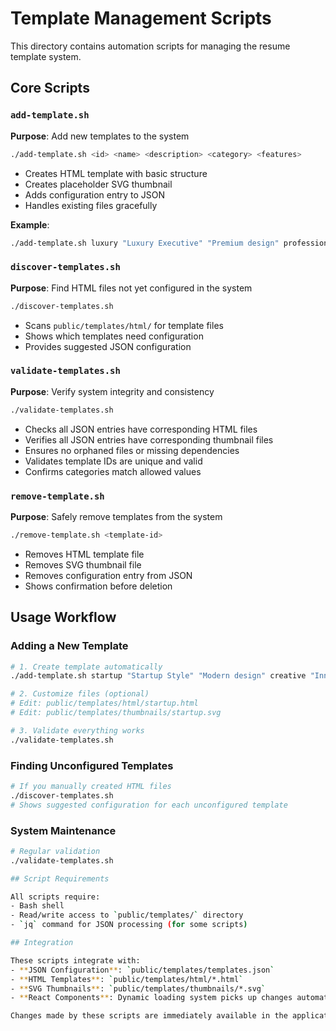 # Template Management Scripts

This directory contains automation scripts for managing the resume template system.

## Core Scripts

### `add-template.sh`
**Purpose**: Add new templates to the system
```bash
./add-template.sh <id> <name> <description> <category> <features>
```
- Creates HTML template with basic structure
- Creates placeholder SVG thumbnail  
- Adds configuration entry to JSON
- Handles existing files gracefully

**Example**:
```bash
./add-template.sh luxury "Luxury Executive" "Premium design" professional "Luxury,Premium,Executive"
```

### `discover-templates.sh`
**Purpose**: Find HTML files not yet configured in the system
```bash
./discover-templates.sh
```
- Scans `public/templates/html/` for template files
- Shows which templates need configuration
- Provides suggested JSON configuration

### `validate-templates.sh`
**Purpose**: Verify system integrity and consistency
```bash
./validate-templates.sh
```
- Checks all JSON entries have corresponding HTML files
- Verifies all JSON entries have corresponding thumbnail files
- Ensures no orphaned files or missing dependencies
- Validates template IDs are unique and valid
- Confirms categories match allowed values

### `remove-template.sh`
**Purpose**: Safely remove templates from the system
```bash
./remove-template.sh <template-id>
```
- Removes HTML template file
- Removes SVG thumbnail file
- Removes configuration entry from JSON
- Shows confirmation before deletion

## Usage Workflow

### Adding a New Template
```bash
# 1. Create template automatically
./add-template.sh startup "Startup Style" "Modern design" creative "Innovative,Modern"

# 2. Customize files (optional)
# Edit: public/templates/html/startup.html
# Edit: public/templates/thumbnails/startup.svg

# 3. Validate everything works
./validate-templates.sh
```

### Finding Unconfigured Templates
```bash
# If you manually created HTML files
./discover-templates.sh
# Shows suggested configuration for each unconfigured template
```

### System Maintenance
```bash
# Regular validation
./validate-templates.sh

## Script Requirements

All scripts require:
- Bash shell
- Read/write access to `public/templates/` directory
- `jq` command for JSON processing (for some scripts)

## Integration

These scripts integrate with:
- **JSON Configuration**: `public/templates/templates.json`
- **HTML Templates**: `public/templates/html/*.html`
- **SVG Thumbnails**: `public/templates/thumbnails/*.svg`
- **React Components**: Dynamic loading system picks up changes automatically

Changes made by these scripts are immediately available in the application without requiring code compilation or server restart.
